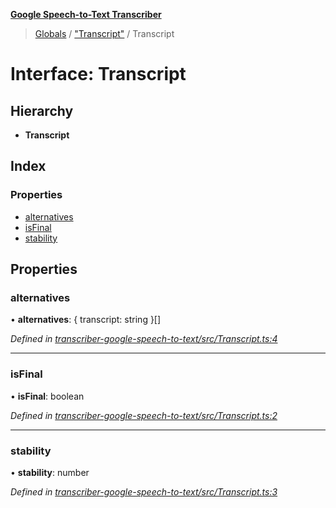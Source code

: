 **[Google Speech-to-Text Transcriber](../README.md)**

> [Globals](../README.md) / ["Transcript"](../modules/_transcript_.md) / Transcript

# Interface: Transcript

## Hierarchy

* **Transcript**

## Index

### Properties

* [alternatives](_transcript_.transcript.md#alternatives)
* [isFinal](_transcript_.transcript.md#isfinal)
* [stability](_transcript_.transcript.md#stability)

## Properties

### alternatives

•  **alternatives**: { transcript: string  }[]

*Defined in [transcriber-google-speech-to-text/src/Transcript.ts:4](https://github.com/SketchingDev/ivr-tester/blob/734e920/packages/transcriber-google-speech-to-text/src/Transcript.ts#L4)*

___

### isFinal

•  **isFinal**: boolean

*Defined in [transcriber-google-speech-to-text/src/Transcript.ts:2](https://github.com/SketchingDev/ivr-tester/blob/734e920/packages/transcriber-google-speech-to-text/src/Transcript.ts#L2)*

___

### stability

•  **stability**: number

*Defined in [transcriber-google-speech-to-text/src/Transcript.ts:3](https://github.com/SketchingDev/ivr-tester/blob/734e920/packages/transcriber-google-speech-to-text/src/Transcript.ts#L3)*
